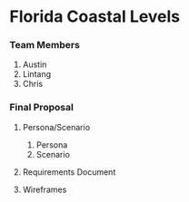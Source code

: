 # Florida Coastal Levels

### Team Members
1. Austin
2. Lintang
3. Chris

### Final Proposal
1. Persona/Scenario
    1. Persona
    2. Scenario
2. Requirements Document

3. Wireframes






